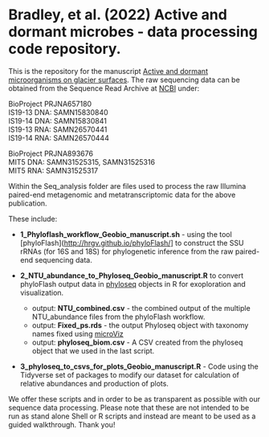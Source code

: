 # Bradley, et al. (2022) Active and dormant microbes - data processing code repository.

This is the repository for the manuscript [Active and dormant microorganisms on glacier surfaces](https://onlinelibrary.wiley.com/doi/full/10.1111/gbi.12535). The raw sequencing data can be obtained from the Sequence Read Archive at [NCBI](https://www.ncbi.nlm.nih.gov/) under:

BioProject PRJNA657180<br/>
IS19-13 DNA: SAMN15830840<br/>
IS19-14 DNA: SAMN15830841<br/>
IS19-13 RNA: SAMN26570441<br/>
IS19-14 RNA: SAMN26570444

BioProject PRJNA893676<br/>
MIT5 DNA: SAMN31525315, SAMN31525316<br/>
MIT5 RNA: SAMN31525317

Within the Seq_analysis folder are files used to process the raw Illumina paired-end metagenomic and metatranscriptomic data for the above publication. 

These include:
* __1_Phyloflash_workflow_Geobio_manuscript.sh__ - using the tool [phyloFlash](http://hrgv.github.io/phyloFlash/] to construct the SSU rRNAs (for 16S and 18S) for phylogenetic inference from the raw paired-end sequencing data.
*  __2_NTU_abundance_to_Phyloseq_Geobio_manuscript.R__ to convert phyloFlash output data in [phyloseq](https://joey711.github.io/phyloseq/) objects in R for exoploration and visualization.
    * output: __NTU_combined.csv__ - the combined output of the multiple NTU_abundance files from the phyloFlash workflow.
    * output: __Fixed_ps.rds__ - the output Phyloseq object with taxonomy names fixed using [microViz](https://david-barnett.github.io/microViz/index.html)
    * output: __phyloseq_biom.csv__ - A CSV created from the phyloseq object that we used in the last script.

* __3_phyloseq_to_csvs_for_plots_Geobio_manuscript.R__  - Code using the Tidyverse set of packages to modify our dataset for calculation of relative abundances and production of plots.

We offer these scripts and in order to be as transparent as possible with our sequence data processing. Please note that these are not intended to be run as stand alone Shell or R scripts and instead are meant to be used as a guided walkthrough. Thank you!